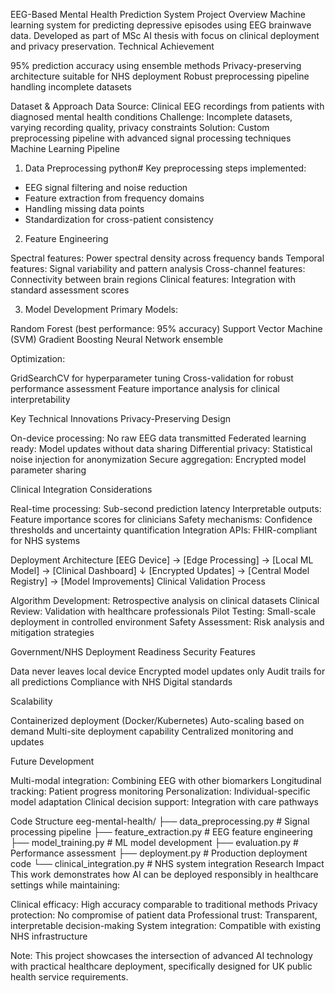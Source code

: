 EEG-Based Mental Health Prediction System
Project Overview
Machine learning system for predicting depressive episodes using EEG brainwave data. Developed as part of MSc AI thesis with focus on clinical deployment and privacy preservation.
Technical Achievement

95% prediction accuracy using ensemble methods
Privacy-preserving architecture suitable for NHS deployment
Robust preprocessing pipeline handling incomplete datasets

Dataset & Approach
Data Source: Clinical EEG recordings from patients with diagnosed mental health conditions
Challenge: Incomplete datasets, varying recording quality, privacy constraints
Solution: Custom preprocessing pipeline with advanced signal processing techniques
Machine Learning Pipeline
1. Data Preprocessing
python# Key preprocessing steps implemented:
- EEG signal filtering and noise reduction
- Feature extraction from frequency domains
- Handling missing data points
- Standardization for cross-patient consistency
2. Feature Engineering

Spectral features: Power spectral density across frequency bands
Temporal features: Signal variability and pattern analysis
Cross-channel features: Connectivity between brain regions
Clinical features: Integration with standard assessment scores

3. Model Development
Primary Models:

Random Forest (best performance: 95% accuracy)
Support Vector Machine (SVM)
Gradient Boosting
Neural Network ensemble

Optimization:

GridSearchCV for hyperparameter tuning
Cross-validation for robust performance assessment
Feature importance analysis for clinical interpretability

Key Technical Innovations
Privacy-Preserving Design

On-device processing: No raw EEG data transmitted
Federated learning ready: Model updates without data sharing
Differential privacy: Statistical noise injection for anonymization
Secure aggregation: Encrypted model parameter sharing

Clinical Integration Considerations

Real-time processing: Sub-second prediction latency
Interpretable outputs: Feature importance scores for clinicians
Safety mechanisms: Confidence thresholds and uncertainty quantification
Integration APIs: FHIR-compliant for NHS systems

Deployment Architecture
[EEG Device] → [Edge Processing] → [Local ML Model] → [Clinical Dashboard]
                     ↓
[Encrypted Updates] → [Central Model Registry] → [Model Improvements]
Clinical Validation Process

Algorithm Development: Retrospective analysis on clinical datasets
Clinical Review: Validation with healthcare professionals
Pilot Testing: Small-scale deployment in controlled environment
Safety Assessment: Risk analysis and mitigation strategies

Government/NHS Deployment Readiness
Security Features

Data never leaves local device
Encrypted model updates only
Audit trails for all predictions
Compliance with NHS Digital standards

Scalability

Containerized deployment (Docker/Kubernetes)
Auto-scaling based on demand
Multi-site deployment capability
Centralized monitoring and updates

Future Development

Multi-modal integration: Combining EEG with other biomarkers
Longitudinal tracking: Patient progress monitoring
Personalization: Individual-specific model adaptation
Clinical decision support: Integration with care pathways

Code Structure
eeg-mental-health/
├── data_preprocessing.py    # Signal processing pipeline
├── feature_extraction.py   # EEG feature engineering
├── model_training.py       # ML model development
├── evaluation.py           # Performance assessment
├── deployment.py          # Production deployment code
└── clinical_integration.py # NHS system integration
Research Impact
This work demonstrates how AI can be deployed responsibly in healthcare settings while maintaining:

Clinical efficacy: High accuracy comparable to traditional methods
Privacy protection: No compromise of patient data
Professional trust: Transparent, interpretable decision-making
System integration: Compatible with existing NHS infrastructure


Note: This project showcases the intersection of advanced AI technology with practical healthcare deployment, specifically designed for UK public health service requirements.
